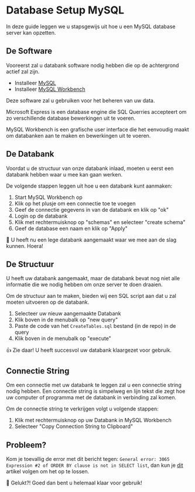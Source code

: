 # Database Setup MySQL
In deze guide leggen we u stapsgewijs uit hoe u een MySQL database server kan opzetten.

## De Software
Vooreerst zal u databank software nodig hebben die op de achtergrond actief zal zijn.

* Installeer [MySQL](https://dev.mysql.com/downloads/installer/)
* Installeer [MySQL Workbench](https://www.mysql.com/products/workbench/)

Deze software zal u gebruiken voor het beheren van uw data. 

Microsoft Express is een database engine die SQL Querries accepteert om zo verschillende database bewerkingen uit te voeren.

MySQL Workbench is een grafische user interface die het eenvoudig maakt om databanken aan te maken en bewerkingen uit te voeren.

## De Databank
Voordat u de structuur van onze databank inlaad, moeten u eerst een databank hebben waar u mee kan gaan werken.

De volgende stappen leggen uit hoe u een databank kunt aanmaken:

1. Start MySQL Workbench op
2. Klik op het plusje om een connectie toe te voegen
3. Geef de connectie gegevens in van de databank en klik op "ok"
4. Login op de databank
5. Klik met rechtermuisknop op "schemas" en selecteer "create schema"
6. Geef de database een naam en klik op "Apply"

:tada: U heeft nu een lege databank aangemaakt waar we mee aan de slag kunnen. Hoera!

## De Structuur
U heeft uw databank aangemaakt, maar de databank bevat nog niet alle
informatie die we nodig hebben om onze server te doen draaien.

Om de structuur aan te maken, bieden wij een SQL script aan dat u zal moeten uitvoeren op de databank. 

1. Selecteer uw nieuw aangemaakte Databank
2. Klik boven in de menubalk op "new query"
3. Paste de code van het `CreateTables.sql` bestand (in de repo) in de query
4. Klik boven in de menubalk op "execute"

:thumbsup: Zie daar! U heeft succesvol uw databank klaargezet voor gebruik.

## Connectie String
Om een connectie met uw databank te leggen zal u een connectie string nodig hebben.
Een connectie string is simpelweg en lijn tekst die zegt hoe uw computer of programma met de databank in
verbinding zal komen.

Om de connectie string te verkrijgen volgt u volgende stappen:

1. Klik met rechtermuisknop op uw Databank in MySQL Workbench
2. Selecteer "Copy Connection String to Clipboard"

## Probleem?
Kom je toevallig de error met dit bericht tegen: `General error: 3065 
Expression #2 of ORDER BY clause is not in SELECT list`, dan kun je [dit](https://stackoverflow.com/questions/36829911/how-to-resolve-order-by-clause-is-not-in-select-list-caused-mysql-5-7-with-sel) artikel volgen om het op te lossen.

:rocket: Gelukt?! Goed dan bent u helemaal klaar voor gebruik!
